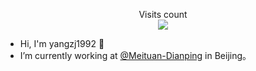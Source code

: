 <p align="center"> 
  Visits count<br>
  <img src="https://profile-counter.glitch.me/yangzj1992/count.svg" />
</p>

- Hi, I'm yangzj1992 👋 
- I’m currently working at [@Meituan-Dianping](https://github.com/Meituan-Dianping) in Beijing。
<!--

[![yangzj1992's GitHub stats](https://github-readme-stats.vercel.app/api?username=yangzj1992)](https://github.com/anuraghazra/github-readme-stats)

Here are some ideas to get you started:

- 🔭 I’m currently working on ...
- 🌱 I’m currently learning ...
- 👯 I’m looking to collaborate on ...
- 🤔 I’m looking for help with ...
- 💬 Ask me about ...
- 📫 How to reach me: ...
- 😄 Pronouns: ...
- ⚡ Fun fact: ...
-->
